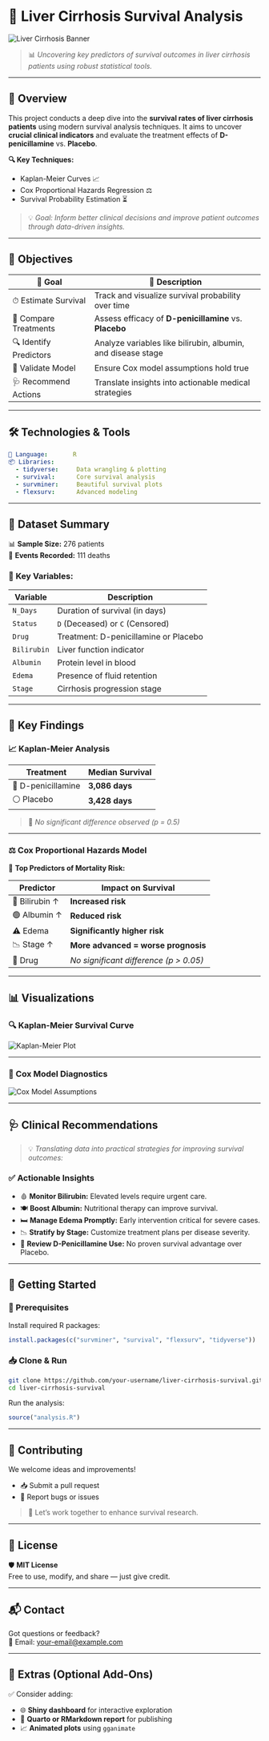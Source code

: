 
# 🧪 **Liver Cirrhosis Survival Analysis**

![Liver Cirrhosis Banner](https://via.placeholder.com/1200x400.png?text=Liver+Cirrhosis+Survival+Analysis)

> 📊 *Uncovering key predictors of survival outcomes in liver cirrhosis patients using robust statistical tools.*

---

## 📖 Overview  

This project conducts a deep dive into the **survival rates of liver cirrhosis patients** using modern survival analysis techniques. It aims to uncover **crucial clinical indicators** and evaluate the treatment effects of **D-penicillamine** vs. **Placebo**.

**🔍 Key Techniques:**
- Kaplan-Meier Curves 📈
- Cox Proportional Hazards Regression ⚖️
- Survival Probability Estimation ⏳

> 💡 *Goal: Inform better clinical decisions and improve patient outcomes through data-driven insights.*

---

## 🎯 Objectives  

| 🧭 Goal | 🎯 Description |
|--------|----------------|
| ⏱ Estimate Survival | Track and visualize survival probability over time |
| 💊 Compare Treatments | Assess efficacy of **D-penicillamine** vs. **Placebo** |
| 🔍 Identify Predictors | Analyze variables like bilirubin, albumin, and disease stage |
| 📐 Validate Model | Ensure Cox model assumptions hold true |
| 🩺 Recommend Actions | Translate insights into actionable medical strategies |

---

## 🛠 Technologies & Tools  

```yaml
🧪 Language:       R
📦 Libraries:      
  - tidyverse:     Data wrangling & plotting
  - survival:      Core survival analysis
  - survminer:     Beautiful survival plots
  - flexsurv:      Advanced modeling
```

---

## 📂 Dataset Summary  

📊 **Sample Size:** 276 patients  
🧬 **Events Recorded:** 111 deaths  

### 🔑 Key Variables:
| Variable     | Description                             |
|--------------|-----------------------------------------|
| `N_Days`     | Duration of survival (in days)          |
| `Status`     | `D` (Deceased) or `C` (Censored)        |
| `Drug`       | Treatment: D-penicillamine or Placebo   |
| `Bilirubin`  | Liver function indicator                |
| `Albumin`    | Protein level in blood                  |
| `Edema`      | Presence of fluid retention             |
| `Stage`      | Cirrhosis progression stage             |

---

## 🔬 Key Findings  

### 📈 Kaplan-Meier Analysis  
| Treatment        | Median Survival |
|------------------|------------------|
| 💊 D-penicillamine | **3,086 days**   |
| ⚪ Placebo         | **3,428 days**   |

> 🧪 *No significant difference observed (p = 0.5)*

---

### ⚖️ Cox Proportional Hazards Model  

🧠 **Top Predictors of Mortality Risk:**

| Predictor        | Impact on Survival                  |
|------------------|--------------------------------------|
| 🔴 Bilirubin ↑   | **Increased risk**                   |
| 🟢 Albumin ↑     | **Reduced risk**                     |
| ⚠️ Edema         | **Significantly higher risk**        |
| 📉 Stage ↑       | **More advanced = worse prognosis**  |
| 💊 Drug          | *No significant difference (p > 0.05)* |

---

## 📊 Visualizations  

### 🔍 Kaplan-Meier Survival Curve  
![Kaplan-Meier Plot](https://via.placeholder.com/800x400.png?text=Kaplan-Meier+Survival+Curves)

---

### 🧪 Cox Model Diagnostics  
![Cox Model Assumptions](https://via.placeholder.com/800x400.png?text=Cox+Proportional+Hazards)

---

## 🩺 Clinical Recommendations  

> 💡 *Translating data into practical strategies for improving survival outcomes:*

### ✅ **Actionable Insights**  
- 🩸 **Monitor Bilirubin:** Elevated levels require urgent care.  
- 🍽️ **Boost Albumin:** Nutritional therapy can improve survival.  
- 🛏 **Manage Edema Promptly:** Early intervention critical for severe cases.  
- 📉 **Stratify by Stage:** Customize treatment plans per disease severity.  
- 🚫 **Review D-Penicillamine Use:** No proven survival advantage over Placebo.

---

## 🚀 Getting Started  

### 🔧 Prerequisites  
Install required R packages:
```r
install.packages(c("survminer", "survival", "flexsurv", "tidyverse"))
```

### 📥 Clone & Run  
```bash
git clone https://github.com/your-username/liver-cirrhosis-survival.git
cd liver-cirrhosis-survival
```

Run the analysis:
```r
source("analysis.R")
```

---

## 🤝 Contributing  

We welcome ideas and improvements!  
- 📥 Submit a pull request  
- 🐛 Report bugs or issues  

> 🙌 Let’s work together to enhance survival research.

---

## 📄 License  

🛡️ **MIT License**  
Free to use, modify, and share — just give credit.

---

## 📬 Contact  

Got questions or feedback?  
📩 Email: [your-email@example.com](mailto:your-email@example.com)

---

## 📎 Extras (Optional Add-Ons)  
✅ Consider adding:  
- 🌐 **Shiny dashboard** for interactive exploration  
- 📓 **Quarto or RMarkdown report** for publishing  
- 📈 **Animated plots** using `gganimate`
